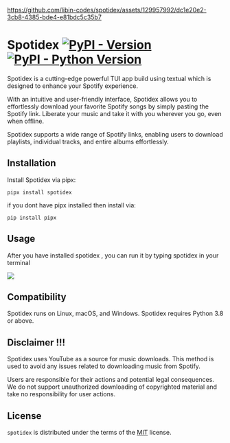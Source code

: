 https://github.com/libin-codes/spotidex/assets/129957992/dc1e20e2-3cb8-4385-bde4-e81bdc5c35b7

# Spotidex [![PyPI - Version](https://img.shields.io/pypi/v/spotidex.svg)](https://pypi.org/project/spotidex) [![PyPI - Python Version](https://img.shields.io/pypi/pyversions/spotidex.svg)](https://pypi.org/project/spotidex)


Spotidex is a cutting-edge powerful TUI app build using textual which is designed to enhance your Spotify experience. 

With an intuitive and user-friendly interface, Spotidex allows you to effortlessly download your favorite Spotify songs by simply pasting the Spotify link. Liberate your music and take it with you wherever you go, even when offline.

Spotidex supports a wide range of Spotify links, enabling 
users to download playlists, individual tracks, and entire albums effortlessly.

## Installation

Install Spotidex via pipx:

```console
pipx install spotidex
```

if you dont have pipx installed then install via: 

```console
pip install pipx
```

## Usage

After you have installed spotidex , you can run it by typing spotidex in your terminal 

![](https://raw.githubusercontent.com/libin-codes/media/main/spotidex-usage.gif)


## Compatibility

Spotidex runs on Linux, macOS, and Windows. Spotidex requires Python 3.8 or above.

## Disclaimer !!!

Spotidex uses YouTube as a source for music downloads. This method is used to avoid any issues related to downloading music from Spotify.

Users are responsible for their actions and potential legal consequences. We do not support unauthorized downloading of copyrighted material and take no responsibility for user actions.

## License

`spotidex` is distributed under the terms of the [MIT](https://spdx.org/licenses/MIT.html) license.
